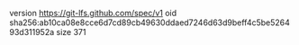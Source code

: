 version https://git-lfs.github.com/spec/v1
oid sha256:ab10ca08e8cce6d7cd89cb49630ddaed7246d63d9beff4c5be526493d311952a
size 371
